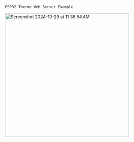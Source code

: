 
    ESP32 Thermo Web Server Example
<img width="403" alt="Screenshot 2024-10-29 at 11 36 54 AM" src="https://github.com/user-attachments/assets/6093f462-ff0d-44e0-821b-5fe35df4148a">
